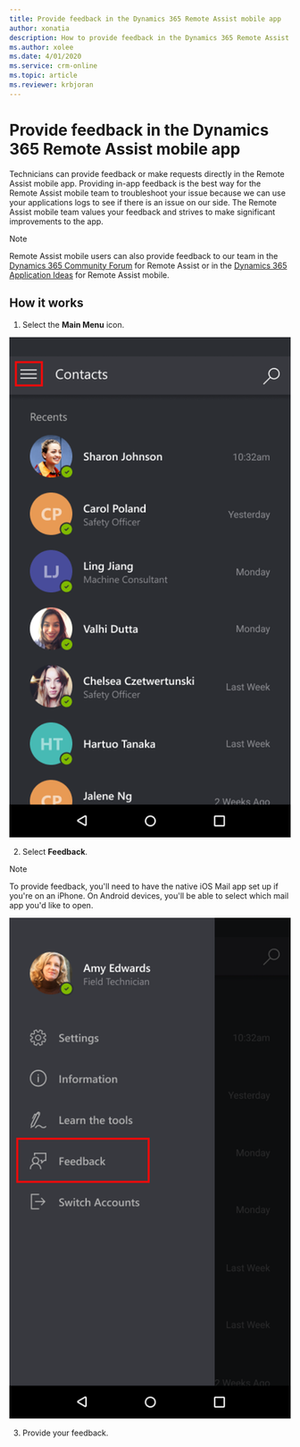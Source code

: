 ```yaml
---
title: Provide feedback in the Dynamics 365 Remote Assist mobile app
author: xonatia
description: How to provide feedback in the Dynamics 365 Remote Assist mobile app
ms.author: xolee
ms.date: 4/01/2020
ms.service: crm-online
ms.topic: article
ms.reviewer: krbjoran
---
```

# Provide feedback in the Dynamics 365 Remote Assist mobile app

Technicians can provide feedback or make requests directly in the Remote Assist mobile app. Providing in-app feedback is the best way for the Remote Assist mobile team to troubleshoot your issue because we can use your applications logs to see if there is an issue on our side. The Remote Assist mobile team values your feedback and strives to make significant improvements to the app. 

>[!Note]
> Remote Assist mobile users can also provide feedback to our team in the [Dynamics 365 Community Forum](https://community.dynamics.com/365/remoteassist) for Remote Assist or in the [Dynamics 365 Application Ideas](https://experience.dynamics.com/ideas/categories/list/?category=81a97e52-9c54-e911-a963-000d3a4f33c1&forum=4323c621-52bc-e811-a975-000d3a1bec70) for Remote Assist mobile.

## How it works
1. Select the **Main Menu** icon.

![Screenshot of Remote Assist mobile, showing the Main Menu icon highlighted.](./media/mainmenu.png)

2. Select **Feedback**. 

>[!Note]
> To provide feedback, you'll need to have the native iOS Mail app set up if you're on an iPhone. On Android devices, you'll be able to select which mail app you'd like to open.

![Screenshot of Remote Assist mobile, showing the Feedback option in the menu.](./media/feedback.png)

3. Provide your feedback.


